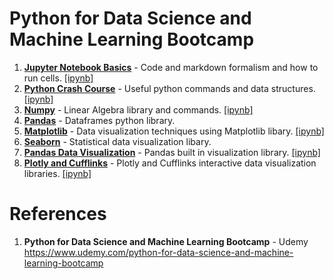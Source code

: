 # Python for Data Science and Machine Learning Bootcamp

1.  **[Jupyter Notebook Basics](https://github.com/nkuhta/Data-Science-and-Machine-Learning-Bootcamp/tree/master/01.%20Jupyter%20Notebook%20Basics)** - Code and markdown formalism and how to run cells. [[ipynb]](https://github.com/nkuhta/Data-Science-and-Machine-Learning-Bootcamp/blob/master/01.%20Jupyter%20Notebook%20Basics/Jupyter%20Notebook%20Basics.ipynb) 
2.  **[Python Crash Course](https://github.com/nkuhta/Data-Science-and-Machine-Learning-Bootcamp/tree/master/02.%20Python%20Crash%20Course)** - Useful python commands and data structures.  [[ipynb]](https://github.com/nkuhta/Data-Science-and-Machine-Learning-Bootcamp/blob/master/02.%20Python%20Crash%20Course/Python_Crash_Course.ipynb)
3.  **[Numpy](https://github.com/nkuhta/Data-Science-and-Machine-Learning-Bootcamp/tree/master/03.%20Numpy)** - Linear Algebra library and commands.  [[ipynb]](https://github.com/nkuhta/Data-Science-and-Machine-Learning-Bootcamp/blob/master/03.%20Numpy/Numpy.ipynb)
4.  **[Pandas](https://github.com/nkuhta/Data-Science-and-Machine-Learning-Bootcamp/tree/master/04.%20Pandas)** - Dataframes python library. 
5.  **[Matplotlib](https://github.com/nkuhta/Data-Science-and-Machine-Learning-Bootcamp/tree/master/05.%20Matplotlib%20Data%20Visualization)** - Data visualization techniques using Matplotlib libary. [[ipynb]](https://github.com/nkuhta/Data-Science-and-Machine-Learning-Bootcamp/blob/master/05.%20Matplotlib%20Data%20Visualization/Matplotlib.ipynb)  
6.  **[Seaborn]()** - Statistical data visualization libary. 
7.  **[Pandas Data Visualization](https://github.com/nkuhta/Data-Science-and-Machine-Learning-Bootcamp/tree/master/7.%20%20Pandas%20Visualization)** - Pandas built in visualization library. [[ipynb]](https://github.com/nkuhta/Data-Science-and-Machine-Learning-Bootcamp/blob/master/7.%20%20Pandas%20Visualization/Pandas_Data_Visualization.ipynb)
8.  **[Plotly and Cufflinks](https://github.com/nkuhta/Data-Science-and-Machine-Learning-Bootcamp/tree/master/8.%20%20Plotly%20and%20Cufflinks)** - Plotly and Cufflinks interactive data visualization libraries. [[ipynb]](https://github.com/nkuhta/Data-Science-and-Machine-Learning-Bootcamp/blob/master/8.%20%20Plotly%20and%20Cufflinks/Plotly%20and%20Cufflinks.ipynb)

#  References
1.  **Python for Data Science and Machine Learning Bootcamp** - Udemy   
	https://www.udemy.com/python-for-data-science-and-machine-learning-bootcamp
